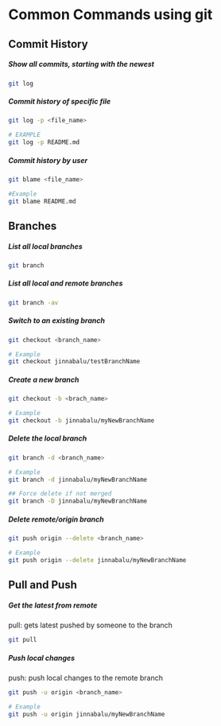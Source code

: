 # Common Commands using git

## Commit History

##### Show all commits, starting with the newest

```bash
git log
```

##### Commit history of specific file

```bash
git log -p <file_name>

# EXAMPLE
git log -p README.md
```

##### Commit history by user

```bash
git blame <file_name>

#Example
git blame README.md
```

## Branches

##### List all local branches

```bash
git branch
```

##### List all local and remote branches

```bash
git branch -av
```

##### Switch to an existing branch

```bash
git checkout <branch_name>

# Example
git checkout jinnabalu/testBranchName
```

##### Create a new branch

```bash
git checkout -b <brach_name>

# Example
git checkout -b jinnabalu/myNewBranchName
```

##### Delete the local branch

```bash
git branch -d <branch_name>

# Example
git branch -d jinnabalu/myNewBranchName

## Force delete if not merged
git branch -D jinnabalu/myNewBranchName
```

##### Delete remote/origin branch

```bash
git push origin --delete <branch_name>

# Example
git push origin --delete jinnabalu/myNewBranchName
```

## Pull and Push


##### Get the latest from remote

pull: gets latest pushed by someone to the branch

```bash
git pull
```

##### Push local changes

push: push local changes to the remote branch

```bash
git push -u origin <branch_name>

# Example
git push -u origin jinnabalu/myNewBranchName
```
